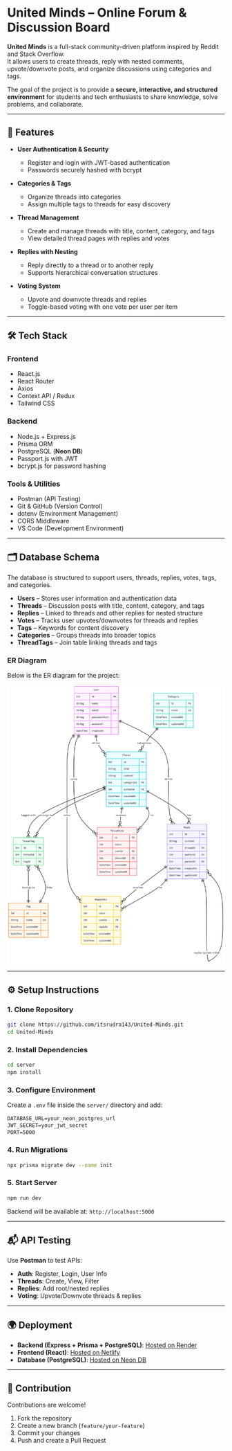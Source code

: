 
# United Minds – Online Forum & Discussion Board

**United Minds** is a full-stack community-driven platform inspired by Reddit and Stack Overflow.  
It allows users to create threads, reply with nested comments, upvote/downvote posts, and organize discussions using categories and tags.  

The goal of the project is to provide a **secure, interactive, and structured environment** for students and tech enthusiasts to share knowledge, solve problems, and collaborate.

---

## 🚀 Features

- **User Authentication & Security**
  - Register and login with JWT-based authentication
  - Passwords securely hashed with bcrypt

- **Categories & Tags**
  - Organize threads into categories
  - Assign multiple tags to threads for easy discovery

- **Thread Management**
  - Create and manage threads with title, content, category, and tags
  - View detailed thread pages with replies and votes

- **Replies with Nesting**
  - Reply directly to a thread or to another reply
  - Supports hierarchical conversation structures

- **Voting System**
  - Upvote and downvote threads and replies
  - Toggle-based voting with one vote per user per item

---

## 🛠️ Tech Stack

### Frontend
- React.js  
- React Router  
- Axios  
- Context API / Redux  
- Tailwind CSS  

### Backend
- Node.js + Express.js  
- Prisma ORM  
- PostgreSQL (**Neon DB**)  
- Passport.js with JWT  
- bcrypt.js for password hashing  

### Tools & Utilities
- Postman (API Testing)  
- Git & GitHub (Version Control)  
- dotenv (Environment Management)  
- CORS Middleware  
- VS Code (Development Environment)

---

## 🗂️ Database Schema

The database is structured to support users, threads, replies, votes, tags, and categories.  

- **Users** – Stores user information and authentication data  
- **Threads** – Discussion posts with title, content, category, and tags  
- **Replies** – Linked to threads and other replies for nested structure  
- **Votes** – Tracks user upvotes/downvotes for threads and replies  
- **Tags** – Keywords for content discovery  
- **Categories** – Groups threads into broader topics  
- **ThreadTags** – Join table linking threads and tags  

### ER Diagram  
Below is the ER diagram for the project:  

![ER Diagram](./assets/diagram.png)

---

## ⚙️ Setup Instructions

### 1. Clone Repository
```bash
git clone https://github.com/itsrudra143/United-Minds.git
cd United-Minds
````

### 2. Install Dependencies

```bash
cd server
npm install
```

### 3. Configure Environment

Create a `.env` file inside the `server/` directory and add:

```
DATABASE_URL=your_neon_postgres_url
JWT_SECRET=your_jwt_secret
PORT=5000
```

### 4. Run Migrations

```bash
npx prisma migrate dev --name init
```

### 5. Start Server

```bash
npm run dev
```

Backend will be available at: `http://localhost:5000`

---

## 📬 API Testing

Use **Postman** to test APIs:

* **Auth**: Register, Login, User Info
* **Threads**: Create, View, Filter
* **Replies**: Add root/nested replies
* **Voting**: Upvote/Downvote threads & replies

---

## 🌍 Deployment

* **Backend (Express + Prisma + PostgreSQL)**: [Hosted on Render](https://render.com)
* **Frontend (React)**: [Hosted on Netlify](https://netlify.com)
* **Database (PostgreSQL)**: [Hosted on Neon DB](https://neon.tech)

---

## 🤝 Contribution

Contributions are welcome!

1. Fork the repository
2. Create a new branch (`feature/your-feature`)
3. Commit your changes
4. Push and create a Pull Request

